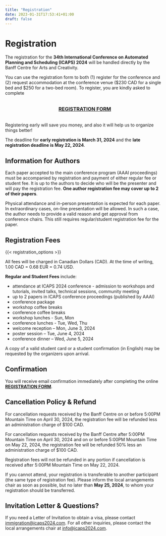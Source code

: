 ```yaml
---
title: "Registration"
date: 2023-01-31T17:53:41+01:00
draft: false
---
```


# Registration

The registration for the **34th International Conference on Automated Planning and Scheduling (ICAPS) 2024** will be handled directly by the Banff Centre for Arts and Creativity.

You can use the registration form to both (1) register for the conference and (2) request accommodation at the conference venue ($230 CAD for a single bed and $250 for a two-bed room). To register, you are kindly asked to complete

<div style="width: 100%; padding: 1%; text-align: center;">

 <p><a href="https://banffcentreforartsandcreativity-qwlyf.formstack.com/forms/ica2405" target="_blank"><span style="font-weight: bold;font-size: 16px;">REGISTRATION FORM</span></a></p>

</div>

Registering early will save you money, and also it will help us to organize things better!

The deadline for **early registration is March 31, 2024** and the **late registration deadline is May 22, 2024**.

## Information for Authors

Each paper accepted to the main conference program (AAAI proceedings) must be accompanied by registration and payment of either regular fee or student fee. It is up to the authors to decide who will be the presenter and will pay the registration fee. **One author registration fee may cover up to 2 of their papers**.

Physical attendance and in-person presentation is expected for each paper. In extraordinary cases, on-line presentation will be allowed. In such a case, the author needs to provide a valid reason and get approval from conference chairs. This still requires regular/student registration fee for the paper.

## Registration Fees

{{< registration_options >}}

All fees will be charged in Canadian Dollars (CAD). At the time of writing, 1.00 CAD = 0.68 EUR = 0.74 USD.

**Regular and Student Fees** include:

* attendance at ICAPS 2024 conference - admission to workshops and tutorials, invited talks, technical sessions, community meeting
* up to 2 papers in ICAPS conference proceedings (published by AAAI)
* conference package
* workshop coffee breaks
* conference coffee breaks
* workshop lunches - Sun, Mon
* conference lunches - Tue, Wed, Thu
* welcome reception – Mon, June 3, 2024
* poster session – Tue, June 4, 2024
* conference dinner – Wed, June 5, 2024

A copy of a valid student card or a student confirmation (in English) may be requested by the organizers upon arrival.

## Confirmation

You will receive email confirmation immediately after completing the online [**REGISTRATION FORM**](https://banffcentreforartsandcreativity-qwlyf.formstack.com/forms/ica2405).

## Cancellation Policy & Refund

For cancellation requests received by the Banff Centre on or before 5:00PM Mountain Time on April 30, 2024, the registration fee will be refunded less an administration charge of $100 CAD.

For cancellation requests received by the Banff Centre after 5:00PM Mountain Time on April 30, 2024 and on or before 5:00PM Mountain Time on May 22, 2024, the registration fee will be refunded 50% less an administration charge of $100 CAD.

Registration fees will not be refunded in any portion if cancellation is received after 5:00PM Mountain Time on May 22, 2024.

If you cannot attend, your registration is transferable to another participant (the same type of registration fee). Please inform the local arrangements chair as soon as possible, but no later than **May 25, 2024**, to whom your registration should be transferred.

## Invitation Letter & Questions?

If you need a Letter of Invitation to obtain a visa, please contact <immigration@icaps2024.com>. For all other inquiries, please contact the local arrangements chair at <info@icaps2024.com>.

